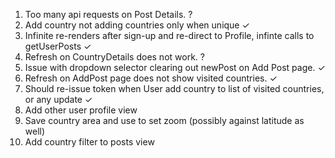 
1.  Too many api requests on Post Details.  ?
2.  Add country not adding countries only when unique  ✓
3.  Infinite re-renders after sign-up and re-direct to Profile, infinte calls to getUserPosts  ✓
4.  Refresh on CountryDetails does not work.  ?
5.  Issue with dropdown selector clearing out newPost on Add Post page.  ✓
6.  Refresh on AddPost page does not show visited countries.  ✓
7.  Should re-issue token when User add country to list of visited countries, or any update  ✓
8.  Add other user profile view
9.  Save country area and use to set zoom (possibly against latitude as well)
10. Add country filter to posts view

